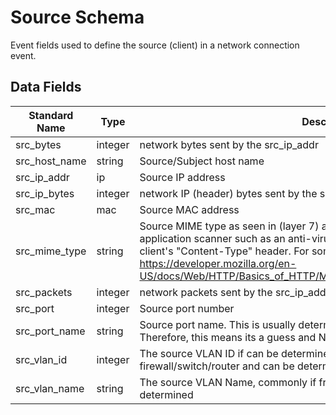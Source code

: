 # Source Schema

Event fields used to define the source (client) in a network connection event.

## Data Fields

| Standard Name | Type | Description | Sample Value |
|--------|---------|-------|-------|
| src_bytes | integer | network bytes sent by the src_ip_addr | 100 |
| src_host_name | string | Source/Subject host name | WKHR001 |
| src_ip_addr | ip | Source IP address | 8.8.8.8 |
| src_ip_bytes | integer | network IP (header) bytes sent by the src_ip_addr | 100 |
| src_mac | mac | Source MAC address | a9:68:82:28:c4:6d |
| src_mime_type | string | Source MIME type as seen in (layer 7) application layer details or as defined by a application scanner such as an anti-virus/EDR. For HTTP this is usually from the client's "Content-Type" header. For some examples of MIME types, check out: https://developer.mozilla.org/en-US/docs/Web/HTTP/Basics_of_HTTP/MIME_types/Complete_list_of_MIME_types | application/pdf |
| src_packets | integer | network packets sent by the src_ip_addr | 5 |
| src_port | integer | Source port number | 41572 |
| src_port_name | string | Source port name. This is usually determined by IANA common port assignment. Therefore, this means its a guess and NOT the actual the application used | netbios-dgm |
| src_vlan_id | integer | The source VLAN ID if can be determined, commonly if from a firewall/switch/router and can be determined | `100` |
| src_vlan_name | string | The source VLAN Name, commonly if from a firewall/switch/router and can be determined | `management` |
